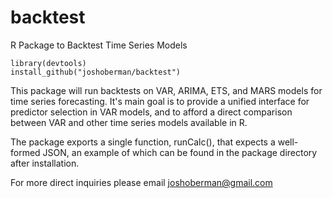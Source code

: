 # backtest
R Package to Backtest Time Series Models

    library(devtools)
    install_github("joshoberman/backtest")

This package will run backtests on VAR, ARIMA, ETS, and MARS models for time series forecasting. It's main goal is to provide a unified interface for predictor selection in VAR models, and to afford a direct comparison between VAR and other time series models available in R.

The package exports a single function, runCalc(), that expects a well-formed JSON, an example of which can be found in the package directory after installation.

For more direct inquiries please email joshoberman@gmail.com
